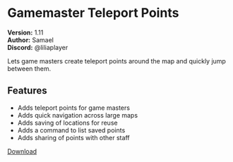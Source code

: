 # Gamemaster Teleport Points

**Version:** 1.11  
**Author:** Samael  
**Discord:** @liliaplayer  

Lets game masters create teleport points around the map and quickly jump between them.

## Features

- Adds teleport points for game masters
- Adds quick navigation across large maps
- Adds saving of locations for reuse
- Adds a command to list saved points
- Adds sharing of points with other staff

[Download](https://github.com/LiliaFramework/Modules/raw/refs/heads/gh-pages/gamemasterpoints.zip)
